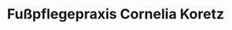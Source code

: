 ---
title: "Fußpflegepraxis Cornelia Koretz"
url: /gueglingen/fusspflegepraxis-cornelia-koretz/
shop: Kosmetik
---